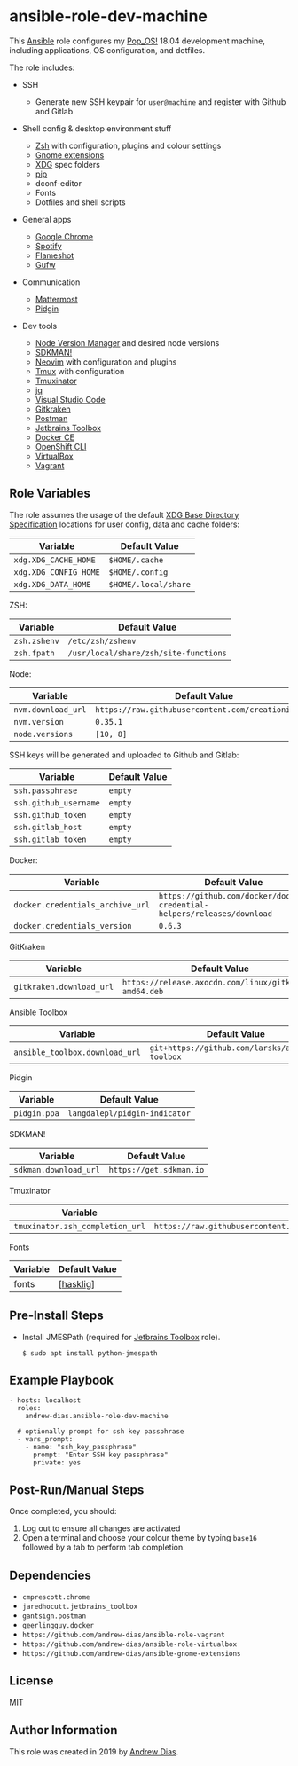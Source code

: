 # ansible-role-dev-machine

This [Ansible](https://github.com/ansible/ansible) role configures my [Pop_OS!](https://system76.com/pop) 18.04 development machine, including applications, OS configuration, and dotfiles.

The role includes:

- SSH

  - Generate new SSH keypair for `user@machine` and register with Github and Gitlab

- Shell config & desktop environment stuff

  - [Zsh](http://zsh.sourceforge.net) with configuration, plugins and colour settings
  - [Gnome extensions](https://github.com/andrew-dias/ansible-gnome-extensions)
  - [XDG](https://specifications.freedesktop.org/basedir-spec/basedir-spec-latest.html) spec folders
  - [pip](https://pypi.org/project/pip/)
  - dconf-editor
  - Fonts
  - Dotfiles and shell scripts

- General apps

  - [Google Chrome](https://www.google.com/chrome)
  - [Spotify](https://www.spotify.com)
  - [Flameshot](https://flameshot.js.org/#/)
  - [Gufw](https://help.ubuntu.com/community/Gufw)

- Communication

  - [Mattermost](https://mattermost.com/)
  - [Pidgin](https://pidgin.im/)

- Dev tools
  - [Node Version Manager](https://github.com/creationix/nvm) and desired node versions
  - [SDKMAN!](https://sdkman.io)
  - [Neovim](https://neovim.io) with configuration and plugins
  - [Tmux](https://github.com/tmux/tmux) with configuration
  - [Tmuxinator](https://github.com/tmuxinator/tmuxinator)
  - [jq](https://stedolan.github.io/jq)
  - [Visual Studio Code](https://code.visualstudio.com)
  - [Gitkraken](https://www.gitkraken.com)
  - [Postman](https://www.getpostman.com)
  - [Jetbrains Toolbox](https://www.jetbrains.com/toolbox)
  - [Docker CE](https://www.docker.com)
  - [OpenShift CLI](https://www.okd.io/download.html)
  - [VirtualBox](https://www.virtualbox.org)
  - [Vagrant](https://www.vagrantup.com)

## Role Variables

The role assumes the usage of the default [XDG Base Directory Specification](https://specifications.freedesktop.org/basedir-spec/basedir-spec-latest.html) locations for user config, data and cache folders:

| Variable              | Default Value        |
| --------------------- | -------------------- |
| `xdg.XDG_CACHE_HOME`  | `$HOME/.cache`       |
| `xdg.XDG_CONFIG_HOME` | `$HOME/.config`      |
| `xdg.XDG_DATA_HOME`   | `$HOME/.local/share` |

ZSH:

| Variable     | Default Value                         |
| ------------ | ------------------------------------- |
| `zsh.zshenv` | `/etc/zsh/zshenv`                     |
| `zsh.fpath`  | `/usr/local/share/zsh/site-functions` |

Node:

| Variable           | Default Value                                      |
| ------------------ | -------------------------------------------------- |
| `nvm.download_url` | `https://raw.githubusercontent.com/creationix/nvm` |
| `nvm.version`      | `0.35.1`                                           |
| `node.versions`    | `[10, 8]`                                          |

SSH keys will be generated and uploaded to Github and Gitlab:

| Variable              | Default Value |
| --------------------- | ------------- |
| `ssh.passphrase`      | `empty`       |
| `ssh.github_username` | `empty`       |
| `ssh.github_token`    | `empty`       |
| `ssh.gitlab_host`     | `empty`       |
| `ssh.gitlab_token`    | `empty`       |

Docker:

| Variable                         | Default Value                                                           |
| -------------------------------- | ----------------------------------------------------------------------- |
| `docker.credentials_archive_url` | `https://github.com/docker/docker-credential-helpers/releases/download` |
| `docker.credentials_version`     | `0.6.3`                                                                 |

GitKraken

| Variable                 | Default Value                                          |
| ------------------------ | ------------------------------------------------------ |
| `gitkraken.download_url` | `https://release.axocdn.com/linux/gitkraken-amd64.deb` |

Ansible Toolbox

| Variable                       | Default Value                                   |
| ------------------------------ | ----------------------------------------------- |
| `ansible_toolbox.download_url` | `git+https://github.com/larsks/ansible-toolbox` |

Pidgin

| Variable     | Default Value                 |
| ------------ | ----------------------------- |
| `pidgin.ppa` | `langdalepl/pidgin-indicator` |

SDKMAN!

| Variable              | Default Value           |
| --------------------- | ----------------------- |
| `sdkman.download_url` | `https://get.sdkman.io` |

Tmuxinator

| Variable                        | Default Value                                                                              |
| ------------------------------- | ------------------------------------------------------------------------------------------ |
| `tmuxinator.zsh_completion_url` | `https://raw.githubusercontent.com/tmuxinator/tmuxinator/master/completion/tmuxinator.zsh` |

Fonts

| Variable | Default Value                                                                      |
| -------- | ---------------------------------------------------------------------------------- |
| fonts    | [[hasklig](https://github.com/i-tu/Hasklig/releases/download/1.1/Hasklig-1.1.zip)] |

## Pre-Install Steps

- Install JMESPath (required for [Jetbrains Toolbox](https://github.com/jaredhocutt/ansible-jetbrains-toolbox#requirements) role).

  ```
  $ sudo apt install python-jmespath
  ```

## Example Playbook

```
- hosts: localhost
  roles:
    andrew-dias.ansible-role-dev-machine

  # optionally prompt for ssh key passphrase
  - vars_prompt:
    - name: "ssh_key_passphrase"
      prompt: "Enter SSH key passphrase"
      private: yes
```

## Post-Run/Manual Steps

Once completed, you should:

1. Log out to ensure all changes are activated
1. Open a terminal and choose your colour theme by typing `base16` followed by a tab to perform tab completion.

## Dependencies

- `cmprescott.chrome`
- `jaredhocutt.jetbrains_toolbox`
- `gantsign.postman`
- `geerlingguy.docker`
- `https://github.com/andrew-dias/ansible-role-vagrant`
- `https://github.com/andrew-dias/ansible-role-virtualbox`
- `https://github.com/andrew-dias/ansible-gnome-extensions`

## License

MIT

## Author Information

This role was created in 2019 by [Andrew Dias](https://github.com/andrew-dias).
